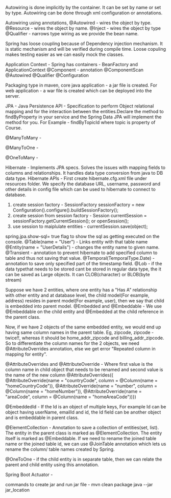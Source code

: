 

Autowiring is done implicitly by the container. It can be set by name or set by type. Autowiring can be done through xml configuration or annotations. 

Autowiring using annotations,
@Autowired - wires the object by type.
@Resource - wires the object by name.
@Inject - wires the object by type
@Qualifier - narrows type wiring as we provide the bean name.

Spring has loose coupling because of Dependency injection mechanism. It is static mechanism and will be verified during compile time. Loose copuling makes testing easier as we can easily mock the classes.

Application Context - Spring has containers - BeanFactory and ApplicationContext
@Component - annotation 
@ComponentScan
@Autowired
@Qualifier
@Configuration



Packaging type in maven, core java application - a jar file is created. For web application - a war file is created which can be deployed into the server.


JPA - Java Persistence API - Specification to perform Object relational mapping and for the interaction between the entities.Declare the method to findByProperty in your service and the Spring Data JPA will implement the method for you. For Example - findByTopicId where topic is property of Course.

@ManyToMany -

@ManyToOne - 

@OneToMany - 


Hibernate - Implements JPA specs. Solves the issues with mapping fields to columns and relationships. It handles data type conversion from java to DB data type. 
Hibernate APIs - 
First create hibernate.cfg.xml file under resources folder. We specify the database URL, username, password and other details in config file which can be used to hibernate to connect to database.

1. create session factory - SessionFactory sessionFactory = new Configuration().configure().buildSessionFactory();
2. create session from session factory  - Session currentSession = sessionFactory.getCurrentSession(); or openSession();
3. use session to maiplulate entities - currentSession.save(object);

spring.jpa.show-sql= true flag to show the sql as getting executed on the console.
@Table(name = "User") - Links entity with that table name 
@Entity(name = "UserDetails")  - changes the entity name to given name.
@Transient - annotation to prevent hibernate to add specified column to table and thus not saving that value.
@Temporal(TemporalType.Date) - annotation to save only specified part of the timestamp field.
@Lob  -  if the data typethat needs to be stored cant be stored in regular data type, the it can be saved as Large objects. It can CLOB(character) or BLOB(byte stream)


Suppose we have 2 entities, where one entity has a "Has A" relationship with other entity and at database level, the child model(For example, address) resides in parent model(For example, user), then we say that child is embedded into parent model. 
@Embedded and @Embeddable - We use @Embeddable on the child entity and @Embedded at the child reference in the parent class.

Now, if we have 2 objects of the same embedded entity, we would end up having same column names in the parent table. Eg, zipcode, zipcode - twice!!, whereas it should be home_addr_zipcode and billing_addr_zipcode. So to differentiate the column names for the 2 objects, we need @AttributeOverrides annotation, else we get error "Repeated column in mapping for entity".
 
@AttributeOverrides and @AttributeOverride -  Where first value is the column name in child object that needs to be renamed and second value is the name of the new column
 @AttributeOverrides({
      @AttributeOverride(name = "countryCode", column = @Column(name = "homeCountryCode")),
      @AttributeOverride(name = "number", column = @Column(name = "homeNumber")),
      @AttributeOverride(name = "areaCode", column = @Column(name = "homeAreaCode"))})
 
@EmbeddedId - If the Id is an object of multiple keys, For example Id can be object having userName, emailId and id, the Id field can be another object and is embeddable in parent class.

@ElementCollection - Annotation to save a collection of entities(set, list). The entity in the parent class is marked as @ElementCollection. The entity itself is marked as @Embeddable. If we need to rename the joined table name or the joined table id, we can use @JoinTable annotation which lets us rename the column/ table names created by Spring. 


@OneToOne - if the child entity is in separate table, then we can relate the parent and child entity using this annotation.


Spring Boot Actuator - 

commands to create jar and run jar file - mvn clean package
 java --jar jar_location


